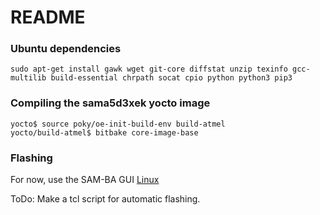 # README #

### Ubuntu dependencies ###
```
sudo apt-get install gawk wget git-core diffstat unzip texinfo gcc-multilib build-essential chrpath socat cpio python python3 pip3
```

### Compiling the sama5d3xek yocto image ###

```
yocto$ source poky/oe-init-build-env build-atmel
yocto/build-atmel$ bitbake core-image-base
```

### Flashing ###
For now, use the SAM-BA GUI [Linux](http://www.atmel.com/Images/Atmel-42728-Using-SAM-BA-for-Linux-on-SMART-ARM-based-Microcontrollers_ApplicationNotes_AT15004.pdf)

ToDo: Make a tcl script for automatic flashing.
